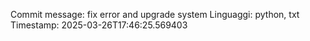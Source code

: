 Commit message: fix error and upgrade system
Linguaggi: python, txt
Timestamp: 2025-03-26T17:46:25.569403
